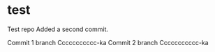# test
Test repo
Added a second commit.


Commit 1 branch Ccccccccccc-ka
Commit 2 branch Ccccccccccc-ka


